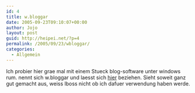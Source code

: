 ```yaml
---
id: 4
title: w.bloggar
date: 2005-09-23T09:10:07+00:00
author: Jojo
layout: post
guid: http://heipei.net/?p=4
permalink: /2005/09/23/wbloggar/
categories:
  - Allgemein
---
```

Ich probier hier grae mal mit einem Stueck blog-software unter windows rum. nennt sich w.bloggar und laesst sich [hier](http://www.wbloggar.com/download.php) beziehen. Sieht soweit ganz gut gemacht aus, weiss lboss nicht ob ich dafuer verwendung haben werde.